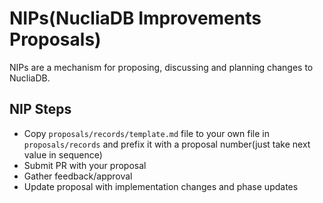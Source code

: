 # NIPs(NucliaDB Improvements Proposals)

NIPs are a mechanism for proposing, discussing and planning changes to NucliaDB.

## NIP Steps

- Copy `proposals/records/template.md` file to your own file in `proposals/records`
  and prefix it with a proposal number(just take next value in sequence)
- Submit PR with your proposal
- Gather feedback/approval
- Update proposal with implementation changes and phase updates
